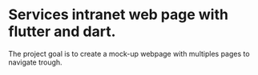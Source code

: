 # Services intranet web page with flutter and dart.

The project goal is to create a mock-up webpage with multiples pages to navigate trough.
